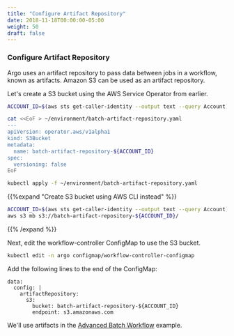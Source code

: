 ```yaml
---
title: "Configure Artifact Repository"
date: 2018-11-18T00:00:00-05:00
weight: 50
draft: false
---
```


### Configure Artifact Repository

Argo uses an artifact repository to pass data between jobs in a workflow, known as artifacts. Amazon S3 can be used as an artifact repository.

Let's create a S3 bucket using the AWS Service Operator from earlier.

```bash
ACCOUNT_ID=$(aws sts get-caller-identity --output text --query Account)

cat <<EoF > ~/environment/batch-artifact-repository.yaml
---
apiVersion: operator.aws/v1alpha1
kind: S3Bucket
metadata:
  name: batch-artifact-repository-${ACCOUNT_ID}
spec:
  versioning: false
EoF

kubectl apply -f ~/environment/batch-artifact-repository.yaml
```

{{%expand "Create S3 bucket using AWS CLI instead" %}}
```bash
ACCOUNT_ID=$(aws sts get-caller-identity --output text --query Account)
aws s3 mb s3://batch-artifact-repository-${ACCOUNT_ID}/
```
{{% /expand %}}

Next, edit the workflow-controller ConfigMap to use the S3 bucket.

```bash
kubectl edit -n argo configmap/workflow-controller-configmap
```

Add the following lines to the end of the ConfigMap:

```
data:
  config: |
    artifactRepository:
      s3:
        bucket: batch-artifact-repository-${ACCOUNT_ID}
        endpoint: s3.amazonaws.com
```

We'll use artifacts in the [Advanced Batch Workflow](/batch/workflow-advanced/) example.